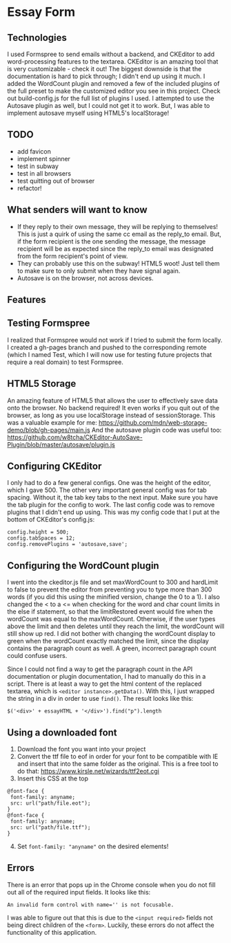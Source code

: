 # Essay Form

## Technologies
I used Formspree to send emails without a backend, and CKEditor to add  word-processing features to the textarea. CKEditor is an amazing tool that is very customizable - check it out! The biggest downside is that the documentation is hard to pick through; I didn't end up using it much. I added the WordCount plugin and removed a few of the included plugins of the full preset to make the customized editor you see in this project. Check out build-config.js for the full list of plugins I used. I attempted to use the Autosave plugin as well, but I could not get it to work. But, I was able to implement autosave myself using HTML5's localStorage!

## TODO
- add favicon
- implement spinner
- test in subway
- test in all browsers
- test quitting out of browser
- refactor!

## What senders will want to know
- If they reply to their own message, they will be replying to themselves! This is just a quirk of using the same cc email as the reply_to email. But, if the form recipient is the one sending the message, the message recipient will be as expected since the reply_to email was designated from the form recipient's point of view.
- They can probably use this on the subway! HTML5 woot! Just tell them to make sure to only submit when they have signal again.
- Autosave is on the browser, not across devices.

## Features

## Testing Formspree
I realized that Formspree would not work if I tried to submit the form locally. I created a gh-pages branch and pushed to the corresponding remote (which I named Test, which I will now use for testing future projects that require a real domain) to test Formspree.

## HTML5 Storage
An amazing feature of HTML5 that allows the user to effectively save data onto the browser. No backend required! It even works if you quit out of the browser, as long as you use localStorage instead of sessionStorage. This was a valuable example for me: https://github.com/mdn/web-storage-demo/blob/gh-pages/main.js
And the autosave plugin code was useful too: https://github.com/w8tcha/CKEditor-AutoSave-Plugin/blob/master/autosave/plugin.js

## Configuring CKEditor
I only had to do a few general configs. One was the height of the editor, which I gave 500. The other very important general config was for tab spacing. Without it, the tab key tabs to the next input. Make sure you have the tab plugin for the config to work. The last config code was to remove plugins that I didn't end up using. This was my config code that I put at the bottom of CKEditor's config.js:

```
config.height = 500;
config.tabSpaces = 12;
config.removePlugins = 'autosave,save';
```

## Configuring the WordCount plugin
I went into the ckeditor.js file and set maxWordCount to 300 and hardLimit to false to prevent the editor from preventing you to type more than 300 words (if you did this using the minified version, change the 0 to a 1). I also changed the < to a <= when checking for the word and char count limits in the else if statement, so that the limitRestored event would fire when the wordCount was equal to the maxWordCount. Otherwise, if the user types above the limit and then deletes until they reach the limit, the wordCount will still show up red. I did not bother with changing the wordCount display to green when the wordCount exactly matched the limit, since the display contains the paragraph count as well. A green, incorrect paragraph count could confuse users.

Since I could not find a way to get the paragraph count in the API documentation or plugin documentation, I had to manually do this in a script. There is at least a way to get the html content of the replaced textarea, which is ```<editor instance>.getData()```. With this, I just wrapped the string in a div in order to use ```find()```. The result looks like this:
```
$('<div>' + essayHTML + '</div>').find("p").length
```

## Using a downloaded font
1. Download the font you want into your project
2. Convert the ttf file to eof in order for your font to be compatible with IE and insert that into the same folder as the original. This is a free tool to do that: https://www.kirsle.net/wizards/ttf2eot.cgi
3. Insert this CSS at the top
```
@font-face {
 font-family: anyname;
 src: url("path/file.eot");
}
@font-face {
 font-family: anyname;
 src: url("path/file.ttf");
}
```
4. Set ``` font-family: "anyname" ``` on the desired elements!

## Errors
There is an error that pops up in the Chrome console when you do not fill out all of the required input fields. It looks like this:
```
An invalid form control with name='' is not focusable.
```
I was able to figure out that this is due to the ```<input required>``` fields not being direct children of the ```<form>```. Luckily, these errors do not affect the functionality of this application.
